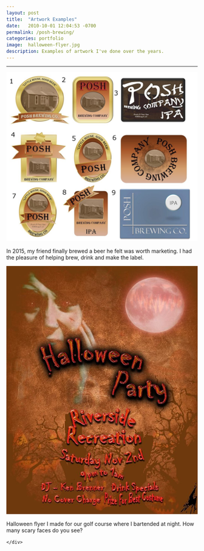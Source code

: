 ```yaml
---
layout: post
title:  "Artwork Examples"
date:   2010-10-01 12:04:53 -0700
permalink: /posh-brewing/
categories: portfolio
image:	halloween-flyer.jpg
description: Examples of artwork I've done over the years.
---
```


<div class="row">
	<div class="col-xs-12 col-sm-12 col-md-9 col-md-offset-1 col-lg-9 col-lg-offset-1">
		<hr/>
		<div class="col-xs-6 col-sm-6 col-md-6 col-lg-6">
			<div class="artwork">
				<img class="center-block" src="/assets/images/posh-brewing-labels.jpg"/>
				<p>In 2015, my friend finally brewed a beer he felt was worth marketing. I had the pleasure of helping brew, drink and make the label.</p>
			</div>
		</div>
		<div class="col-xs-6 col-sm-6 col-md-6 col-lg-6">
			<div class="artwork">
				<img class="center-block" src="/assets/images/halloween-flyer.jpg"/>
				<p>Halloween flyer I made for our golf course where I bartended at night. How many scary faces do you see?</p>
			</div>
		</div>

			
	</div>
</div>
